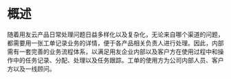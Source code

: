 # 概述

随着用友云产品日常处理问题日益多样化以及复杂化，无论来自哪个渠道的问题，都需要用一张工单记录业务的详情，便于各产品相关负责人进行处理。因此，内部需有一套完善的业务流程体系，以满足用友企业内部以及客户方在使用过程中和操作中的任务记录、分配、处理以及任务跟踪。工单的使用方为公司内部人员、客户方以及一线顾问。